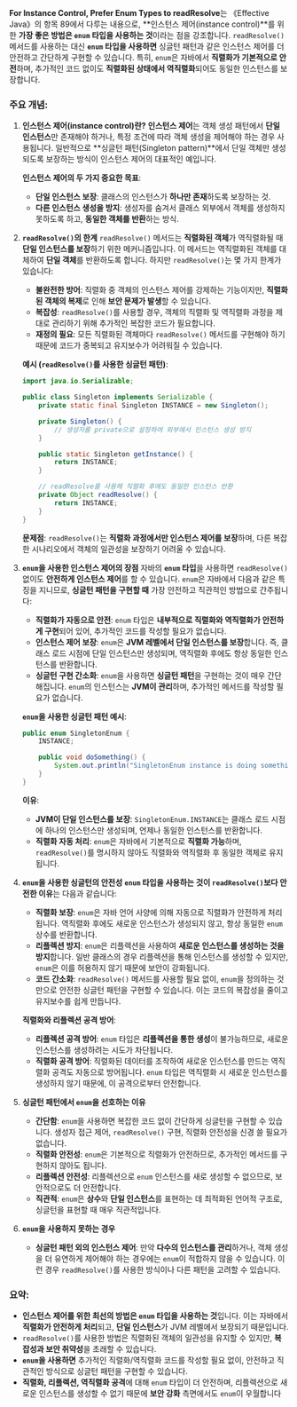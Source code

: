 **For Instance Control, Prefer Enum Types to readResolve**는 《Effective Java》의 항목 89에서 다루는 내용으로, **인스턴스 제어(instance control)**를 위한 **가장 좋은 방법은 `enum` 타입을 사용하는 것**이라는 점을 강조합니다. `readResolve()` 메서드를 사용하는 대신 **`enum` 타입을 사용하면** 싱글턴 패턴과 같은 인스턴스 제어를 더 안전하고 간단하게 구현할 수 있습니다. 특히, `enum`은 자바에서 **직렬화가 기본적으로 안전**하며, 추가적인 코드 없이도 **직렬화된 상태에서 역직렬화**되어도 동일한 인스턴스를 보장합니다.

### 주요 개념:

1. **인스턴스 제어(instance control)란?**
   **인스턴스 제어**는 객체 생성 패턴에서 **단일 인스턴스**만 존재해야 하거나, 특정 조건에 따라 객체 생성을 제어해야 하는 경우 사용됩니다. 일반적으로 **싱글턴 패턴(Singleton pattern)**에서 단일 객체만 생성되도록 보장하는 방식이 인스턴스 제어의 대표적인 예입니다.

   **인스턴스 제어의 두 가지 중요한 목표**:
   - **단일 인스턴스 보장**: 클래스의 인스턴스가 **하나만 존재**하도록 보장하는 것.
   - **다른 인스턴스 생성을 방지**: 생성자를 숨겨서 클래스 외부에서 객체를 생성하지 못하도록 하고, **동일한 객체를 반환**하는 방식.

2. **`readResolve()`의 한계**
   `readResolve()` 메서드는 **직렬화된 객체**가 역직렬화될 때 **단일 인스턴스를 보장**하기 위한 메커니즘입니다. 이 메서드는 역직렬화된 객체를 대체하여 **단일 객체**를 반환하도록 합니다. 하지만 `readResolve()`는 몇 가지 한계가 있습니다:
   - **불완전한 방어**: 직렬화 중 객체의 인스턴스 제어를 강제하는 기능이지만, **직렬화된 객체의 복제**로 인해 **보안 문제가 발생**할 수 있습니다.
   - **복잡성**: `readResolve()`를 사용할 경우, 객체의 직렬화 및 역직렬화 과정을 제대로 관리하기 위해 추가적인 복잡한 코드가 필요합니다.
   - **재정의 필요**: 모든 직렬화된 객체마다 `readResolve()` 메서드를 구현해야 하기 때문에 코드가 중복되고 유지보수가 어려워질 수 있습니다.

   **예시 (`readResolve()`를 사용한 싱글턴 패턴)**:
   ```java
   import java.io.Serializable;

   public class Singleton implements Serializable {
       private static final Singleton INSTANCE = new Singleton();

       private Singleton() {
           // 생성자를 private으로 설정하여 외부에서 인스턴스 생성 방지
       }

       public static Singleton getInstance() {
           return INSTANCE;
       }

       // readResolve를 사용해 직렬화 후에도 동일한 인스턴스 반환
       private Object readResolve() {
           return INSTANCE;
       }
   }
   ```

   **문제점**: `readResolve()`는 **직렬화 과정에서만 인스턴스 제어를 보장**하며, 다른 복잡한 시나리오에서 객체의 일관성을 보장하기 어려울 수 있습니다.

3. **`enum`을 사용한 인스턴스 제어의 장점**
   자바의 **`enum` 타입**을 사용하면 `readResolve()` 없이도 **안전하게 인스턴스 제어**를 할 수 있습니다. `enum`은 자바에서 다음과 같은 특징을 지니므로, **싱글턴 패턴을 구현할 때** 가장 안전하고 직관적인 방법으로 간주됩니다:
   - **직렬화가 자동으로 안전**: `enum` 타입은 **내부적으로 직렬화와 역직렬화가 안전하게 구현**되어 있어, 추가적인 코드를 작성할 필요가 없습니다.
   - **인스턴스 제어 보장**: `enum`은 **JVM 레벨에서 단일 인스턴스를 보장**합니다. 즉, 클래스 로드 시점에 단일 인스턴스만 생성되며, 역직렬화 후에도 항상 동일한 인스턴스를 반환합니다.
   - **싱글턴 구현 간소화**: `enum`을 사용하면 **싱글턴 패턴**을 구현하는 것이 매우 간단해집니다. `enum`의 인스턴스는 **JVM이 관리**하며, 추가적인 메서드를 작성할 필요가 없습니다.

   **`enum`을 사용한 싱글턴 패턴 예시**:
   ```java
   public enum SingletonEnum {
       INSTANCE;

       public void doSomething() {
           System.out.println("SingletonEnum instance is doing something.");
       }
   }
   ```

   **이유**:
   - **JVM이 단일 인스턴스를 보장**: `SingletonEnum.INSTANCE`는 클래스 로드 시점에 하나의 인스턴스만 생성되며, 언제나 동일한 인스턴스를 반환합니다.
   - **직렬화 자동 처리**: `enum`은 자바에서 기본적으로 **직렬화 가능**하며, `readResolve()`를 명시하지 않아도 직렬화와 역직렬화 후 동일한 객체로 유지됩니다.

4. **`enum`을 사용한 싱글턴의 안전성**
   **`enum` 타입을 사용하는 것이 `readResolve()`보다 안전한 이유**는 다음과 같습니다:
   - **직렬화 보장**: `enum`은 자바 언어 사양에 의해 자동으로 직렬화가 안전하게 처리됩니다. 역직렬화 후에도 새로운 인스턴스가 생성되지 않고, 항상 동일한 `enum` 상수를 반환합니다.
   - **리플렉션 방지**: `enum`은 리플렉션을 사용하여 **새로운 인스턴스를 생성하는 것을 방지**합니다. 일반 클래스의 경우 리플렉션을 통해 인스턴스를 생성할 수 있지만, `enum`은 이를 허용하지 않기 때문에 보안이 강화됩니다.
   - **코드 간소화**: `readResolve()` 메서드를 사용할 필요 없이, `enum`을 정의하는 것만으로 안전한 싱글턴 패턴을 구현할 수 있습니다. 이는 코드의 복잡성을 줄이고 유지보수를 쉽게 만듭니다.

   **직렬화와 리플렉션 공격 방어**:
   - **리플렉션 공격 방어**: `enum` 타입은 **리플렉션을 통한 생성**이 불가능하므로, 새로운 인스턴스를 생성하려는 시도가 차단됩니다.
   - **직렬화 공격 방어**: 직렬화된 데이터를 조작하여 새로운 인스턴스를 만드는 역직렬화 공격도 자동으로 방어됩니다. `enum` 타입은 역직렬화 시 새로운 인스턴스를 생성하지 않기 때문에, 이 공격으로부터 안전합니다.

5. **싱글턴 패턴에서 `enum`을 선호하는 이유**

   - **간단함**: `enum`을 사용하면 복잡한 코드 없이 간단하게 싱글턴을 구현할 수 있습니다. 생성자 접근 제어, `readResolve()` 구현, 직렬화 안전성을 신경 쓸 필요가 없습니다.
   - **직렬화 안전성**: `enum`은 기본적으로 직렬화가 안전하므로, 추가적인 메서드를 구현하지 않아도 됩니다.
   - **리플렉션 안전성**: 리플렉션으로 `enum` 인스턴스를 새로 생성할 수 없으므로, 보안적으로도 더 안전합니다.
   - **직관적**: `enum`은 **상수**와 **단일 인스턴스**를 표현하는 데 최적화된 언어적 구조로, 싱글턴을 표현할 때 매우 직관적입니다.

6. **`enum`을 사용하지 못하는 경우**

   - **싱글턴 패턴 외의 인스턴스 제어**: 만약 **다수의 인스턴스를 관리**하거나, 객체 생성을 더 유연하게 제어해야 하는 경우에는 `enum`이 적합하지 않을 수 있습니다. 이런 경우 `readResolve()`를 사용한 방식이나 다른 패턴을 고려할 수 있습니다.

### 요약:

- **인스턴스 제어를 위한 최선의 방법은 `enum` 타입을 사용하는 것**입니다. 이는 자바에서 **직렬화가 안전하게 처리**되고, **단일 인스턴스**가 JVM 레벨에서 보장되기 때문입니다.
- `readResolve()`를 사용한 방법은 직렬화된 객체의 일관성을 유지할 수 있지만, **복잡성과 보안 취약성**을 초래할 수 있습니다.
- **`enum`을 사용하면** 추가적인 직렬화/역직렬화 코드를 작성할 필요 없이, 안전하고 직관적인 방식으로 싱글턴 패턴을 구현할 수 있습니다.
- **직렬화, 리플렉션, 역직렬화 공격**에 대해 `enum` 타입이 더 안전하며, 리플렉션으로 새로운 인스턴스를 생성할 수 없기 때문에 **보안 강화** 측면에서도 `enum`이 우월합니다